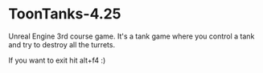 # ToonTanks-4.25

Unreal Engine 3rd course game. It's a tank game where you control a tank and try to destroy all the turrets.

If you want to exit hit alt+f4 :)
